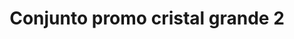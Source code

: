 ---
title: Conjunto promo cristal grande 2
date: 
draft: false

# descripcion
description : Conjunto de cadena y dije con cristal y detalles microcubic. Largo de cadena 40, 45 o 50 cm a elección

materials: Plata 925

color: 

dimensions: 

code: 06-26-0716

type: "Conjuntos"

categories: []

price: $9.840,00

price_eftvo: $8.360,00

# Images
# first image will be shown in the product page
images:
  # - image: "images/path_to_image"
  # La ubicacion de las imagenes es imagenes/Conjuntos/Conjuntos.Cadena y Dije/06-26-0716-conjunto-promo-cristal-grande-2
  - image: "./images/conjuntos/cadena_y_dije/06-26-0716-conjunto-promo-cristal-grande-2.jpg"
---